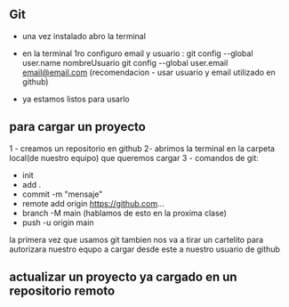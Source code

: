## Git
- una vez instalado abro la terminal
- en la terminal 1ro configuro email y usuario :
git config --global user.name nombreUsuario
git config --global user.email email@email.com
(recomendacion - usar usuario y email utilizado en github)

- ya estamos listos para usarlo

## para cargar un proyecto

1 - creamos un repositorio en github
2- abrimos la terminal en la carpeta local(de nuestro equipo) que queremos cargar
3 - comandos de git:

- init
- add .
- commit -m "mensaje"
- remote add origin https://github.com...
- branch -M main (hablamos de esto en la proxima clase)
- push -u origin main

la primera vez que usamos git tambien nos va a tirar un cartelito para autorizara nuestro equpo a cargar desde este  a nuestro usuario de github

## actualizar un proyecto ya cargado en un repositorio remoto